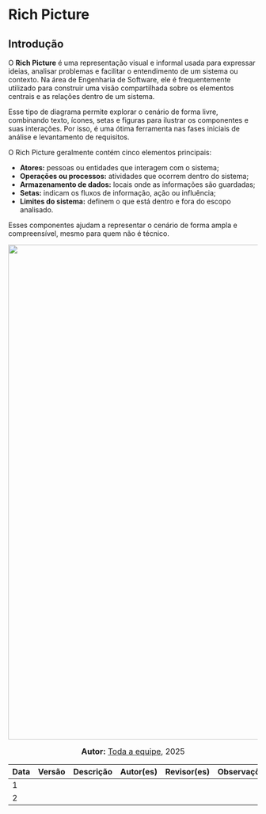 # Rich Picture

## Introdução

O **Rich Picture** é uma representação visual e informal usada para expressar ideias, analisar problemas e facilitar o entendimento de um sistema ou contexto. Na área de Engenharia de Software, ele é frequentemente utilizado para construir uma visão compartilhada sobre os elementos centrais e as relações dentro de um sistema.

Esse tipo de diagrama permite explorar o cenário de forma livre, combinando texto, ícones, setas e figuras para ilustrar os componentes e suas interações. Por isso, é uma ótima ferramenta nas fases iniciais de análise e levantamento de requisitos.

O Rich Picture geralmente contém cinco elementos principais:

- **Atores:** pessoas ou entidades que interagem com o sistema;
- **Operações ou processos:** atividades que ocorrem dentro do sistema;
- **Armazenamento de dados:** locais onde as informações são guardadas;
- **Setas:** indicam os fluxos de informação, ação ou influência;
- **Limites do sistema:** definem o que está dentro e fora do escopo analisado.

Esses componentes ajudam a representar o cenário de forma ampla e compreensível, mesmo para quem não é técnico.


<div style="text-align: center;">
    <img src="./Base/Assets/design_sprint/unpack/CoffeeAtlas - Rich Picture.jpg"  width="1000px">
</div>

<font size="3"><p style="text-align: center"><b>Autor:</b>  [Toda a equipe](), 2025</p></font>


|Data|Versão|Descrição|Autor(es)|Revisor(es)|Observações|
|----|------|----------|----------|------------|------------|
|1| | | | | |
|2| | | | | |


